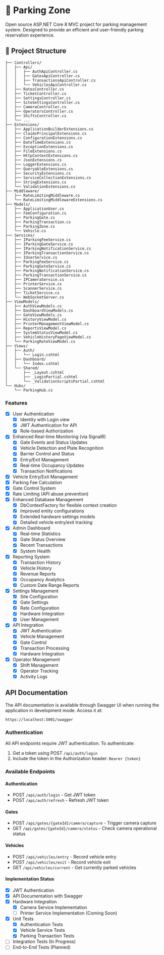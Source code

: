 # 🚗 Parking Zone

Open source ASP.NET Core 8 MVC project for parking management system. Designed to provide an efficient and user-friendly parking reservation experience.

## 📁 Project Structure

```
├── Controllers/
│   ├── Api/
│   │   ├── AuthApiController.cs
│   │   ├── GatesApiController.cs
│   │   ├── TransactionsApiController.cs
│   │   └── VehiclesApiController.cs
│   ├── RatesController.cs
│   ├── TicketController.cs
│   ├── SettingsController.cs
│   ├── SiteSettingsController.cs
│   ├── CameraController.cs
│   ├── OperatorsController.cs
│   ├── ShiftsController.cs
│   └── ...
├── Extensions/
│   ├── ApplicationBuilderExtensions.cs
│   ├── ClaimsPrincipalExtensions.cs
│   ├── ConfigurationExtensions.cs
│   ├── DateTimeExtensions.cs
│   ├── ExceptionExtensions.cs
│   ├── FileExtensions.cs
│   ├── HttpContextExtensions.cs
│   ├── JsonExtensions.cs
│   ├── LoggerExtensions.cs
│   ├── QueryableExtensions.cs
│   ├── SecurityExtensions.cs
│   ├── ServiceCollectionExtensions.cs
│   ├── StringExtensions.cs
│   └── ValidationExtensions.cs
├── Middleware/
│   ├── RateLimitingMiddleware.cs
│   └── RateLimitingMiddlewareExtensions.cs
├── Models/
│   ├── ApplicationUser.cs
│   ├── FeeConfiguration.cs
│   ├── ParkingGate.cs
│   ├── ParkingTransaction.cs
│   ├── ParkingZone.cs
│   └── Vehicle.cs
├── Services/
│   ├── IParkingFeeService.cs
│   ├── IParkingGateService.cs
│   ├── IParkingNotificationService.cs
│   ├── IParkingTransactionService.cs
│   ├── IUserService.cs
│   ├── ParkingFeeService.cs
│   ├── ParkingGateService.cs
│   ├── ParkingNotificationService.cs
│   ├── ParkingTransactionService.cs
│   ├── IPCameraService.cs
│   ├── PrinterService.cs
│   ├── ScannerService.cs
│   ├── TicketService.cs
│   └── WebSocketServer.cs
├── ViewModels/
│   ├── AuthViewModels.cs
│   ├── DashboardViewModels.cs
│   ├── GateViewModels.cs
│   ├── HistoryViewModel.cs
│   ├── PrinterManagementViewModel.cs
│   ├── ReportsViewModel.cs
│   ├── SystemStatusViewModel.cs
│   ├── VehicleHistoryPageViewModel.cs
│   └── ParkingRateViewModel.cs
├── Views/
│   ├── Auth/
│   │   └── Login.cshtml
│   ├── Dashboard/
│   │   └── Index.cshtml
│   └── Shared/
│       ├── _Layout.cshtml
│       ├── _LoginPartial.cshtml
│       └── _ValidationScriptsPartial.cshtml
└── Hubs/
    └── ParkingHub.cs
```

### Features
- [x] User Authentication
  - [x] Identity with Login view
  - [x] JWT Authentication for API
  - [x] Role-based Authorization
- [x] Enhanced Real-time Monitoring (via SignalR)
  - [x] Gate Events and Status Updates
  - [x] Vehicle Detection and Plate Recognition
  - [x] Barrier Control and Status
  - [x] Entry/Exit Management
  - [x] Real-time Occupancy Updates
  - [x] Transaction Notifications
- [x] Vehicle Entry/Exit Management
- [x] Parking Fee Calculation
- [x] Gate Control System
- [x] Rate Limiting (API abuse prevention)
- [x] Enhanced Database Management
  - [x] DbContextFactory for flexible context creation
  - [x] Improved entity configurations
  - [x] Extended hardware settings models
  - [x] Detailed vehicle entry/exit tracking
- [x] Admin Dashboard
  - [x] Real-time Statistics
  - [x] Gate Status Overview
  - [x] Recent Transactions
  - [x] System Health
- [x] Reporting System
  - [x] Transaction History
  - [x] Vehicle History
  - [x] Revenue Reports
  - [x] Occupancy Analytics
  - [x] Custom Date Range Reports
- [x] Settings Management
  - [x] Site Configuration
  - [x] Gate Settings
  - [x] Rate Configuration
  - [x] Hardware Integration
  - [x] User Management
- [x] API Integration
  - [x] JWT Authentication
  - [x] Vehicle Management
  - [x] Gate Control
  - [x] Transaction Processing
  - [x] Hardware Integration
- [x] Operator Management
  - [x] Shift Management
  - [x] Operator Tracking
  - [x] Activity Logs

## API Documentation

The API documentation is available through Swagger UI when running the application in development mode. Access it at:
```
https://localhost:5001/swagger
```

### Authentication
All API endpoints require JWT authentication. To authenticate:
1. Get a token using POST `/api/auth/login`
2. Include the token in the Authorization header: `Bearer {token}`

### Available Endpoints

#### Authentication
- POST `/api/auth/login` - Get JWT token
- POST `/api/auth/refresh` - Refresh JWT token

#### Gates
- POST `/api/gates/{gateId}/camera/capture` - Trigger camera capture
- GET `/api/gates/{gateId}/camera/status` - Check camera operational status

#### Vehicles
- POST `/api/vehicles/entry` - Record vehicle entry
- POST `/api/vehicles/exit` - Record vehicle exit
- GET `/api/vehicles/current` - Get currently parked vehicles

#### Implementation Status

- [x] JWT Authentication
- [x] API Documentation with Swagger
- [x] Hardware Integration
  - [x] Camera Service Implementation
  - [ ] Printer Service Implementation (Coming Soon)
- [x] Unit Tests
  - [x] Authentication Tests
  - [x] Vehicle Service Tests
  - [x] Parking Transaction Tests
- [ ] Integration Tests (In Progress)
- [ ] End-to-End Tests (Planned)
